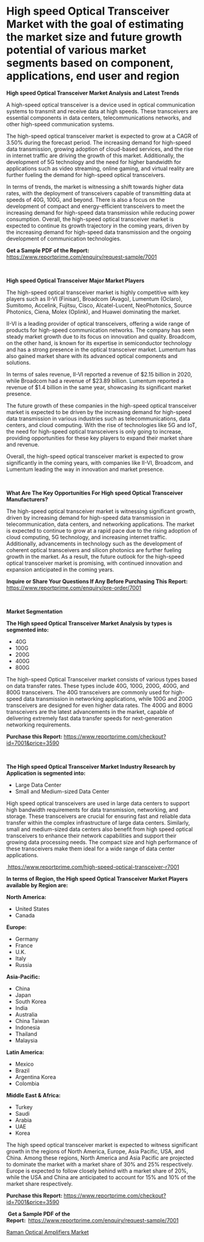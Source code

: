 <p><h1>High speed Optical Transceiver Market with the goal of estimating the market size and future growth potential of various market segments based on component, applications, end user and region</h1></p><p><strong>High speed Optical Transceiver Market Analysis and Latest Trends</strong></p>
<p><p>A high-speed optical transceiver is a device used in optical communication systems to transmit and receive data at high speeds. These transceivers are essential components in data centers, telecommunications networks, and other high-speed communication systems.</p><p>The high-speed optical transceiver market is expected to grow at a CAGR of 3.50% during the forecast period. The increasing demand for high-speed data transmission, growing adoption of cloud-based services, and the rise in internet traffic are driving the growth of this market. Additionally, the development of 5G technology and the need for higher bandwidth for applications such as video streaming, online gaming, and virtual reality are further fueling the demand for high-speed optical transceivers.</p><p>In terms of trends, the market is witnessing a shift towards higher data rates, with the deployment of transceivers capable of transmitting data at speeds of 40G, 100G, and beyond. There is also a focus on the development of compact and energy-efficient transceivers to meet the increasing demand for high-speed data transmission while reducing power consumption. Overall, the high-speed optical transceiver market is expected to continue its growth trajectory in the coming years, driven by the increasing demand for high-speed data transmission and the ongoing development of communication technologies.</p></p>
<p><strong>Get a Sample PDF of the Report:&nbsp;</strong> <a href="https://www.reportprime.com/enquiry/request-sample/7001">https://www.reportprime.com/enquiry/request-sample/7001</a></p>
<p>&nbsp;</p>
<p><strong>High speed Optical Transceiver Major Market Players</strong></p>
<p><p>The high-speed optical transceiver market is highly competitive with key players such as II-VI (Finisar), Broadcom (Avago), Lumentum (Oclaro), Sumitomo, Accelink, Fujitsu, Cisco, Alcatel-Lucent, NeoPhotonics, Source Photonics, Ciena, Molex (Oplink), and Huawei dominating the market.</p><p>II-VI is a leading provider of optical transceivers, offering a wide range of products for high-speed communication networks. The company has seen steady market growth due to its focus on innovation and quality. Broadcom, on the other hand, is known for its expertise in semiconductor technology and has a strong presence in the optical transceiver market. Lumentum has also gained market share with its advanced optical components and solutions.</p><p>In terms of sales revenue, II-VI reported a revenue of $2.15 billion in 2020, while Broadcom had a revenue of $23.89 billion. Lumentum reported a revenue of $1.4 billion in the same year, showcasing its significant market presence.</p><p>The future growth of these companies in the high-speed optical transceiver market is expected to be driven by the increasing demand for high-speed data transmission in various industries such as telecommunications, data centers, and cloud computing. With the rise of technologies like 5G and IoT, the need for high-speed optical transceivers is only going to increase, providing opportunities for these key players to expand their market share and revenue.</p><p>Overall, the high-speed optical transceiver market is expected to grow significantly in the coming years, with companies like II-VI, Broadcom, and Lumentum leading the way in innovation and market presence.</p></p>
<p>&nbsp;</p>
<p><strong>What Are The Key Opportunities For High speed Optical Transceiver Manufacturers?</strong></p>
<p><p>The high-speed optical transceiver market is witnessing significant growth, driven by increasing demand for high-speed data transmission in telecommunication, data centers, and networking applications. The market is expected to continue to grow at a rapid pace due to the rising adoption of cloud computing, 5G technology, and increasing internet traffic. Additionally, advancements in technology such as the development of coherent optical transceivers and silicon photonics are further fueling growth in the market. As a result, the future outlook for the high-speed optical transceiver market is promising, with continued innovation and expansion anticipated in the coming years.</p></p>
<p><strong>Inquire or Share Your Questions If Any Before Purchasing This Report:</strong> <a href="https://www.reportprime.com/enquiry/pre-order/7001">https://www.reportprime.com/enquiry/pre-order/7001</a></p>
<p>&nbsp;</p>
<p><strong>Market Segmentation</strong></p>
<p><strong>The High speed Optical Transceiver Market Analysis by types is segmented into:</strong></p>
<p><ul><li>40G</li><li>100G</li><li>200G</li><li>400G</li><li>800G</li></ul></p>
<p><p>The high-speed Optical Transceiver market consists of various types based on data transfer rates. These types include 40G, 100G, 200G, 400G, and 800G transceivers. The 40G transceivers are commonly used for high-speed data transmission in networking applications, while 100G and 200G transceivers are designed for even higher data rates. The 400G and 800G transceivers are the latest advancements in the market, capable of delivering extremely fast data transfer speeds for next-generation networking requirements.</p></p>
<p><strong>Purchase this Report:&nbsp;</strong><a href="https://www.reportprime.com/checkout?id=7001&price=3590">https://www.reportprime.com/checkout?id=7001&price=3590</a></p>
<p>&nbsp;</p>
<p><strong>The High speed Optical Transceiver Market Industry Research by Application is segmented into:</strong></p>
<p><ul><li>Large Data Center</li><li>Small and Medium-sized Data Center</li></ul></p>
<p><p>High speed optical transceivers are used in large data centers to support high bandwidth requirements for data transmission, networking, and storage. These transceivers are crucial for ensuring fast and reliable data transfer within the complex infrastructure of large data centers. Similarly, small and medium-sized data centers also benefit from high speed optical transceivers to enhance their network capabilities and support their growing data processing needs. The compact size and high performance of these transceivers make them ideal for a wide range of data center applications.</p></p>
<p><a href="https://www.reportprime.com/high-speed-optical-transceiver-r7001">&nbsp;https://www.reportprime.com/high-speed-optical-transceiver-r7001</a></p>
<p><strong>In terms of Region, the High speed Optical Transceiver Market Players available by Region are:</strong></p>
<p>
    <p> <strong> North America: </strong>
        <ul>
            <li>United States</li>
            <li>Canada</li>
        </ul>
        </p> 
    <p> <strong> Europe: </strong>
        <ul>
            <li>Germany</li>
            <li>France</li>
            <li>U.K.</li>
            <li>Italy</li>
            <li>Russia</li>
        </ul>
        </p> 
    <p> <strong> Asia-Pacific: </strong>
        <ul>
            <li>China</li>
            <li>Japan</li>
            <li>South Korea</li>
            <li>India</li>
            <li>Australia</li>
            <li>China Taiwan</li>
            <li>Indonesia</li>
            <li>Thailand</li>
            <li>Malaysia</li>
        </ul>
        </p> 
    <p> <strong> Latin America: </strong>
        <ul>
            <li>Mexico</li>
            <li>Brazil</li>
            <li>Argentina Korea</li>
            <li>Colombia</li>
        </ul>
        </p> 
    <p> <strong> Middle East & Africa: </strong>
        <ul>
            <li>Turkey</li>
            <li>Saudi</li>
            <li>Arabia</li>
            <li>UAE</li>
            <li>Korea</li>
        </ul>
    </p>
    </p>
<p><p>The high speed optical transceiver market is expected to witness significant growth in the regions of North America, Europe, Asia Pacific, USA, and China. Among these regions, North America and Asia Pacific are projected to dominate the market with a market share of 30% and 25% respectively. Europe is expected to follow closely behind with a market share of 20%, while the USA and China are anticipated to account for 15% and 10% of the market share respectively.</p></p>
<p><strong>Purchase this Report: </strong><a href="https://www.reportprime.com/checkout?id=7001&price=3590">https://www.reportprime.com/checkout?id=7001&price=3590</a></p>
<p>&nbsp;<strong>Get a Sample PDF of the Report:&nbsp;&nbsp;</strong><a href="https://www.reportprime.com/enquiry/request-sample/7001">https://www.reportprime.com/enquiry/request-sample/7001</a></p>
<p><strong></strong></p>
<p><p><a href="https://github.com/NorbertYates/Market-Research-Report-List-4/blob/main/raman-optical-amplifiers-market.md">Raman Optical Amplifiers Market</a></p></p>